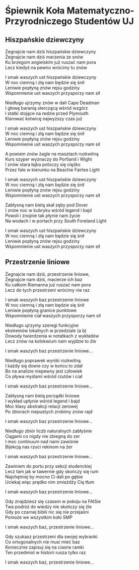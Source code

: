 # Śpiewnik Koła Matematyczno-Przyrodniczego Studentów UJ  
  
## Hiszpańskie dziewczyny  
  
Żegnajcie nam dziś hiszpańskie dziewczyny  
Żegnajcie nam dziś marzenia ze snów  
Ku brzegom angielskim już ruszać nam pora  
Lecz kiedyś na pewno wrócimy tu znów  

I smak waszych ust hiszpańskie dziewczyny  
W noc ciemną i złą nam będzie się śnił  
Leniwie popłyną znów rejsu godziny  
Wspomnienie ust waszych przysporzy nam sił  

Niedługo ujrzymy znów w dali Cape Deadman  
I głowę baranią sterczącą wśród wzgórz  
I statki stojące na redzie przed Plymouth  
Klarować kotwicę najwyższy czas już  

I smak waszych ust hiszpańskie dziewczyny  
W noc ciemną i złą nam będzie się śnił  
Leniwie popłyną znów rejsu godziny  
Wspomnienie ust waszych przysporzy nam sił  

A powiem znów żagle na masztach rozkwitną  
Kurs szyper wyznaczy do Portland i Wight  
I znów stara łajba potoczy się ciężko  
Przez fale w kierunku na Beachie Fairlee Light  

I smak waszych ust hiszpańskie dziewczyny  
W noc ciemną i złą nam będzie się śnił  
Leniwie popłyną znów rejsu godziny  
Wspomnienie ust waszych przysporzy nam sił  

Zabłysną nam bielą skał zęby pod Dover  
I znów noc w kubryku wśród legend i bajd  
Powoli i znojnie tak płynie nam życie  
Na wodach i w portach przy South Foreland Light  

I smak waszych ust hiszpańskie dziewczyny  
W noc ciemną i złą nam będzie się śnił  
Leniwie popłyną znów rejsu godziny  
Wspomnienie ust waszych przysporzy nam sił

## Przestrzenie liniowe

Żegnajcie nam dziś, przestrzenie liniowe,  
Żegnajcie nam dziś, macierze ich baz  
Ku całkom Riemanna już ruszać nam pora  
Lecz do tych przestrzeni wrócimy nie raz  

I smak waszych baz przestrzenie liniowe  
W noc ciemną i złą nam będzie się śnił  
Leniwie popłyną granice punktowe  
Wspomnienie ciał waszych przysporzy nam sił  

Niedługo ujrzymy szeregi funkcyjne  
ekstremów lokalnych w przedziale (a b)  
Dowody twierdzenia w notatkach z wykładów  
Lecz znów na kolokwium nam wyjdzie to źle  

I smak waszych baz przestrzenie liniowe...  

Niedługo poprawek wyniki rozkwitną  
I każdy się dowie czy w końcu to zdał  
Bo na analizie niepewny jest człowiek  
Co pływa myślami wśród rzutów i ciał  

I smak waszych baz przestrzenie liniowe...  

Zabłysną nam bielą porządki liniowe  
I wykład upłynie wśród legend i bajd  
Moc klasy abstrakcji relacji zerowej  
Po zbiorach niepustych zrobimy znów rajd  

I smak waszych baz przestrzenie liniowe...  

Niedługo zbiór liczb naturalnych zabłyśnie  
Ciągami co nigdy nie zbiegną do zer  
I moc continuum nad nami zawiśnie  
Bijekcją nas rzuci rekinom na żer  

I smak waszych baz przestrzenie liniowe...

Zawiniem do portu przy sekcji studenckiej  
Lecz tam jak w tawernie gdy skończy się rum  
Najchętniej by mocno Ci dali po gębie  
Uciekaj więc prędko nim zmiażdży Cię tłum  

I smak waszych baz przestrzenie liniowe...  

Gdy znajdziesz się czasem w pokoju na FAISie  
Twa podróż do wiedzy nie skończy się źle  
Gdy po czarnej biblii nic się nie przejaśni  
Pomoże we wszystkim koło SMP  

I smak waszych baz, przestrzenie liniowe...  

Gdy szukasz przestrzeni dla swojej wybranki  
Co ortogonalnych nie musi mieć baz  
Koniecznie zapisuj się na ciasne ramki  
Ten przedmiot w historii rusza tylko raz  

I smak waszych baz, przestrzenie liniowe...
